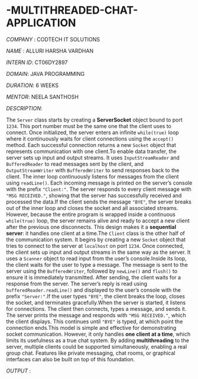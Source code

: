 # -MULTITHREADED-CHAT-APPLICATION

*COMPANY* : CODTECH IT SOLUTIONS

*NAME* : ALLURI HARSHA VARDHAN

*INTERN ID*: CT06DY2897

*DOMAIN*: JAVA PROGRAMMING

*DURATION*: 6 WEEKS

*MENTOR*: NEELA SANTHOSH

*DESCRIPTION*:

The `Server` class starts by creating a **ServerSocket** object bound to port `1234`. This port number must be the same one that the client uses to connect. Once initialized, the server enters an infinite `while(true)` loop where it continuously waits for client connections using the `accept()` method. Each successful connection returns a new `Socket` object that represents communication with one client.To enable data transfer, the server sets up input and output streams. It uses `InputStreamReader` and `BufferedReader` to read messages sent by the client, and `OutputStreamWriter` with `BufferedWriter` to send responses back to the client. The inner loop continuously listens for messages from the client using `readLine()`. Each incoming message is printed on the server’s console with the prefix `"Client:"`. The server responds to every client message with `"MSG RECEIVED."`, showing that the server has successfully received and processed the data.If the client sends the message `"BYE"`, the server breaks out of the inner loop and closes the socket and all associated streams. However, because the entire program is wrapped inside a continuous `while(true)` loop, the server remains alive and ready to accept a new client after the previous one disconnects. This design makes it a **sequential server**: it handles one client at a time.The `Client` class is the other half of the communication system. It begins by creating a new `Socket` object that tries to connect to the server at `localhost` on port `1234`. Once connected, the client sets up input and output streams in the same way as the server. It uses a `Scanner` object to read input from the user’s console.Inside its loop, the client waits for the user to type a message. The message is sent to the server using the `BufferedWriter`, followed by `newLine()` and `flush()` to ensure it is immediately transmitted. After sending, the client waits for a response from the server. The server’s reply is read using `bufferedReader.readLine()` and displayed to the user’s console with the prefix `"Server:"`.If the user types `"BYE"`, the client breaks the loop, closes the socket, and terminates gracefully.When the server is started, it listens for connections. The client then connects, types a message, and sends it. The server prints the message and responds with `"MSG RECEIVED."`, which the client displays. This continues until `"BYE"` is typed, at which point the connection ends.This model is simple and effective for demonstrating socket communication. However, it only handles **one client at a time**, which limits its usefulness as a true chat system. By adding **multithreading** to the server, multiple clients could be supported simultaneously, enabling a real group chat. Features like private messaging, chat rooms, or graphical interfaces can also be built on top of this foundation.

*OUTPUT* :


